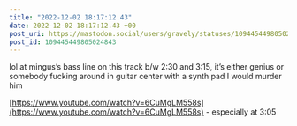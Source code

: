 ```yaml
---
title: "2022-12-02 18:17:12.43"
date: 2022-12-02 18:17:12.43 +00
post_uri: https://mastodon.social/users/gravely/statuses/109445449805024843
post_id: 109445449805024843
---
```

lol at mingus’s bass line on this track b/w 2:30 and 3:15, it’s either genius or somebody fucking around in guitar center with a synth pad I would murder him

[https://www.youtube.com/watch?v=6CuMgLM558s](https://www.youtube.com/watch?v=6CuMgLM558s) - especially at 3:05


